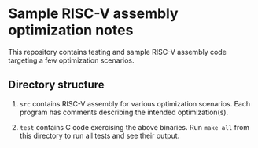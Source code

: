 # Sample RISC-V assembly optimization notes

This repository contains testing and sample RISC-V assembly code targeting a
few optimization scenarios.

## Directory structure

1. `src` contains RISC-V assembly for various optimization scenarios. Each
   program has comments describing the intended optimization(s).

2. `test` contains C code exercising the above binaries. Run `make all` from
   this directory to run all tests and see their output.

